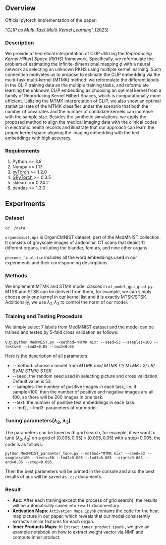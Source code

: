 <!-- # CLIP as Multi-Task Multi-Kernel Learning -->

## Overview

 Official pytorch implementation of the paper:

<!-- ["*CLIP as Multi-Task Multi-Kernel Learning*" (2023)](https://openreview.net/forum?id=FAkiXRVxjX) [Yucong Lin](https://openreview.net/profile?id=~Yucong_Lin2), [Tianjun Ke](https://openreview.net/profile?id=~Tianjun_Ke1), [Xingpeng Xia](https://openreview.net/profile?id=~Xingpeng_Xia1), [Jiaheng Yin](https://openreview.net/profile?id=~Jiaheng_Yin1), [Jiaxing Xu](https://openreview.net/profile?id=~Jiaxing_Xu1), [Tianxi Cai](https://openreview.net/profile?id=~Tianxi_Cai1), [Junwei Lu](https://openreview.net/profile?id=~Junwei_Lu1) -->

["*CLIP as Multi-Task Multi-Kernel Learning*" (2023)](https://openreview.net/forum?id=FAkiXRVxjX)

### Description

We provide a theoretical interpretation of CLIP utilizing the *Reproducing Kernel Hilbert Space (RKHS)*  framework. Specifically, we reformulate the problem of estimating the infinite-dimensional mapping $\phi$ with a neural network as selecting an unknown RKHS using multiple kernel learning. Such connection motivates us to propose to estimate the CLIP embedding via the multi-task multi-kernel (MTMK) method: we reformulate the different labels in the CLIP training data as the multiple training tasks, and reformulate learning the unknown CLIP embedding as choosing an optimal kernel from a family of Reproducing Kernel Hilbert Spaces, which is computationally more efficient. 
Utilizing the MTMK interpretation of CLIP, we also show an optimal statistical rate of the MTMK classifier under the scenario that both the number of covariates and the number of candidate kernels can increase with the sample size. Besides the synthetic simulations, we apply the proposed method to align the medical imaging data with the clinical codes in electronic health records and illustrate that our approach can learn the proper kernel space aligning the imaging embedding with the text embeddings with high accuracy.

### Requirements

1. Python >= 3.8
2. Numpy >= 1.17
3. [pyTorch](https://pytorch.org/) >= 1.2.0
4. [GPyTorch](https://gpytorch.ai/) >= 0.3.5
5. sklearn >= 0.24.2
6. pandas >= 1.3.0

## Experiments

### Dataset

```shell
cd ./data
```

`organcmnist.npz` is OrganCMNIST dataset, part of the MedMNIST collection. It consists of grayscale images of abdominal CT scans that depict $11$ different organs, including the bladder, femurs, and nine other organs. 

`phecode_final.tsv` includes all the word embeddings used in our experiments and their corresponding descriptions.

### Methods

We implement MTMK and STMK model classes in `mt_model_gpu_grad.py`. MTSK and STSK can be derived from them, for example, we can simply choose only one kernel in our kernel list and it is exactly MTSK/STSK. Additionally, we use $\lambda_2,\lambda_3$ to control the norm of our model.

### Training and Testing Procedure

We simply select 7 labels from MedMNIST dataset and the model can be trained and tested by 5-fold cross validation as follows:

e.g. `python MedMNIST.py --method="MTMK mix" --seed=53 --samples=100 --texts=0 --lmd2=0.05 --lmd3=0.05`

Here is the description of all parameters:

* --method: choose a model from *MTMK mix/ MTMK L1/ MTMK L2/ LR/ SVM/ STMK/ STSK*
* --seed: the random seed used in selecting picture and cross validation. Default value is 53.
* --samples: the number of positive images in each task, i.e. if sample=100, then the number of positive and negative images are all 100, so there will be 200 images in one task.
* --text: the number of positive text embeddings in each task.
* --lmd2, --lmd3: parameters of our model.

### Tuning parameters($\lambda_2,\lambda_3$) 

The parameters can be tuned with grid search, for example, if we want to tune ($\lambda_2,\lambda_3$)  on a grid of $[0.005,0.05]\times[0.005,0.05]$ with a step=0.005, the code is as follows:

`python MedMNIST_parameter_tune.py --method="MTMK mix" --seed=53 --samples=100 --texts=50 --lmd2=0.005 --lmd3=0.005 --start=0.005 --end=0.05 --step=0.005`

Then the best parameters will be printed in the console and also the best results of auc will be saved as `.csv` documents.

### Result

* **Auc**: After each training(except the process of grid search), the results will be automatically saved into `result` documentary.
* **Activation Maps**: `Activation Maps.ipynb` contains the code for the heat map picture in our paper, which reveals that our model consistently extracts similar features for each organ.
* **Inner Products Maps**: In `Extract_inner_product.ipynb` , we give an example notebook on how to extract weight vector via NMF and compute inner product.
